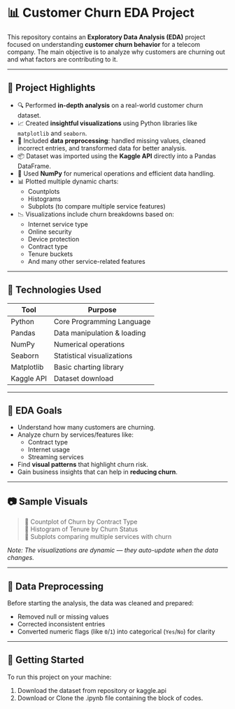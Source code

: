 # 📊 Customer Churn EDA Project

This repository contains an **Exploratory Data Analysis (EDA)** project focused on understanding **customer churn behavior** for a telecom company. The main objective is to analyze why customers are churning out and what factors are contributing to it.

---

## 📌 Project Highlights

- 🔍 Performed **in-depth analysis** on a real-world customer churn dataset.
- 📈 Created **insightful visualizations** using Python libraries like `matplotlib` and `seaborn`.
- 🧼 Included **data preprocessing**: handled missing values, cleaned incorrect entries, and transformed data for better analysis.
- 📦 Dataset was imported using the **Kaggle API** directly into a Pandas DataFrame.
- 🧮 Used **NumPy** for numerical operations and efficient data handling.
- 📊 Plotted multiple dynamic charts:
  - Countplots
  - Histograms
  - Subplots (to compare multiple service features)
- 📉 Visualizations include churn breakdowns based on:
  - Internet service type
  - Online security
  - Device protection
  - Contract type
  - Tenure buckets
  - And many other service-related features

---

## 📂 Technologies Used

| Tool        | Purpose                       |
|-------------|-------------------------------|
| Python      | Core Programming Language     |
| Pandas      | Data manipulation & loading   |
| NumPy       | Numerical operations          |
| Seaborn     | Statistical visualizations    |
| Matplotlib  | Basic charting library        |
| Kaggle API  | Dataset download              |

---

## 📌 EDA Goals

- Understand how many customers are churning.
- Analyze churn by services/features like:
  - Contract type
  - Internet usage
  - Streaming services
- Find **visual patterns** that highlight churn risk.
- Gain business insights that can help in **reducing churn**.

---

## 📷 Sample Visuals

> 📍 Countplot of Churn by Contract Type  
> 📍 Histogram of Tenure by Churn Status  
> 📍 Subplots comparing multiple services with churn

*Note: The visualizations are dynamic — they auto-update when the data changes.*

---

## 🧹 Data Preprocessing

Before starting the analysis, the data was cleaned and prepared:
- Removed null or missing values
- Corrected inconsistent entries
- Converted numeric flags (like `0`/`1`) into categorical (`Yes`/`No`) for clarity

---

## 🚀 Getting Started

To run this project on your machine:

1. Download the dataset from repository or kaggle.api
2. Download or Clone the .ipynb file containing the block of codes.  
   
